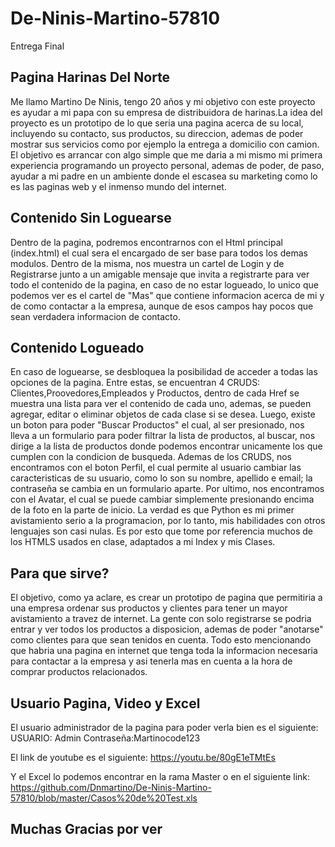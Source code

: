 # De-Ninis-Martino-57810
Entrega Final

## Pagina Harinas Del Norte
Me llamo Martino De Ninis, tengo 20 años y mi objetivo con este proyecto es ayudar a mi papa con su empresa de distribuidora de harinas.La idea del proyecto es un prototipo de lo que seria una pagina acerca de su local, incluyendo su contacto, sus productos,
su direccion, ademas de poder  mostrar sus servicios como por ejemplo la entrega a domicilio con camion. El objetivo es arrancar con algo simple que me daria a mi mismo mi primera experiencia programando un proyecto personal, ademas de poder, de paso, ayudar
a mi padre en un ambiente donde el escasea su marketing como lo es las paginas web y el inmenso mundo del internet.

## Contenido Sin Loguearse
Dentro de la pagina, podremos encontrarnos con el Html principal (index.html) el cual sera el encargado de ser base para todos los demas modulos. Dentro de la misma, nos muestra un cartel de Login y de Registrarse junto a un amigable mensaje que invita a registrarte para ver todo el contenido de la pagina, en caso de no estar logueado, lo unico que podemos ver es el cartel de "Mas" que contiene informacion acerca de mi y de como contactar a la empresa, aunque de esos campos hay pocos que sean verdadera informacion de contacto.

## Contenido Logueado
En caso de loguearse, se desbloquea la posibilidad de acceder a todas las opciones de la pagina. Entre estas, se encuentran 4 CRUDS: Clientes,Proovedores,Empleados y Productos, dentro de cada Href se muestra una lista para ver el contenido de cada uno, ademas, se pueden agregar, editar o eliminar objetos de cada clase si se desea. Luego, existe un boton para poder "Buscar Productos" el cual, al ser presionado, nos lleva a un formulario para poder filtrar la lista de productos, al buscar, nos dirige a la lista de productos donde podemos encontrar unicamente los que cumplen con la condicion de busqueda.
Ademas de los CRUDS, nos encontramos con el boton Perfil, el cual permite al usuario cambiar las caracteristicas de su usuario, como lo son su nombre, apellido e email; la contraseña se cambia en un formulario aparte. Por ultimo, nos encontramos con el Avatar, el cual se puede cambiar simplemente presionando encima de la foto en la parte de inicio.
La verdad es que Python es mi primer avistamiento serio a la programacion, por lo tanto, mis habilidades con otros lenguajes son casi nulas. Es por esto que tome por referencia muchos de los HTMLS usados en clase, adaptados a mi Index y mis Clases.

## Para que sirve?
El objetivo, como ya aclare, es crear un prototipo de pagina que permitiria a una empresa ordenar sus productos y clientes para tener un mayor avistamiento a travez de internet. La gente con solo registrarse se podria entrar y ver todos los productos a disposicion, ademas de poder "anotarse" como clientes para que sean tenidos en cuenta. Todo esto mencionando que habria una pagina en internet que tenga toda la informacion necesaria para contactar a la empresa y asi tenerla mas en cuenta a la hora de comprar productos relacionados.

## Usuario Pagina, Video y Excel
El usuario administrador de la pagina para poder verla bien es el siguiente:
USUARIO: Admin
Contraseña:Martinocode123

El link de youtube es el siguiente:
https://youtu.be/80gE1eTMtEs

Y el Excel lo podemos encontrar en la rama Master o en el siguiente link:
https://github.com/Dnmartino/De-Ninis-Martino-57810/blob/master/Casos%20de%20Test.xls


## Muchas Gracias por ver




  

